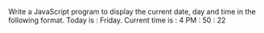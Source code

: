 Write a JavaScript program to display the current date, day and time in the following format.
Today is : Friday. 
Current time is : 4 PM : 50 : 22